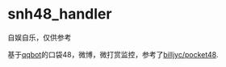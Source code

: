 # snh48_handler
自娱自乐，仅供参考

基于[qqbot](https://github.com/pandolia/qqbot)的口袋48，微博，微打赏监控，参考了[billjyc/pocket48](https://github.com/billjyc/pocket48).
